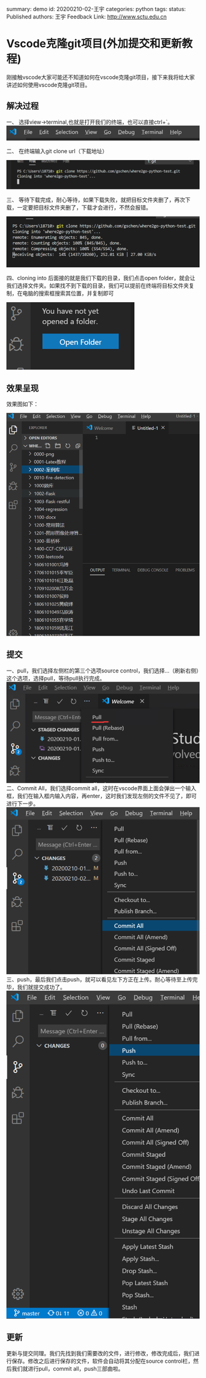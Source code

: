 summary: demo
id: 20200210-02-王宇
categories: python
tags: 
status: Published
authors: 王宇
Feedback Link: http://www.sctu.edu.cn
# Vscode克隆git项目(外加提交和更新教程)

刚接触vscode大家可能还不知道如何在vscode克隆git项目，接下来我将给大家讲述如何使用vscode克隆git项目。

## 解决过程

一、	选择view->terminal,也就是打开我们的终端，也可以直接ctrl+`。
 ![](assets/20200210-02-王宇-1.png)


二、	在终端输入git clone url（下载地址）
 
  ![](assets/20200210-02-王宇-2.png)


三、	等待下载完成，耐心等待，如果下载失败，就把目标文件夹删了，再次下载，一定要把目标文件夹删了，下载才会进行，不然会报错。
 
  ![](assets/20200210-02-王宇-3.png)

四、cloning into 后面接的就是我们下载的目录，我们点击open folder，就会让我们选择文件夹。如果找不到下载的目录，我们可以提前在终端将目标文件夹复制，在电脑的搜索框搜索其位置，并复制即可
 
  ![](assets/20200210-02-王宇-4.png)

## 效果呈现

效果图如下：
 
 ![](assets/20200210-02-王宇-5.png)

 ## 提交

一、pull，我们选择左侧栏的第三个选项source control，我们选择...（刷新右侧）这个选项，选择pull，等待pull执行完成。
![](assets/20200210-02-王宇-6.png)
二、Commit All，我们选择commit all，这时在vscode界面上面会弹出一个输入框，我们在输入框内输入内容，再enter，这时我们发现左侧的文件不见了，即可进行下一步。
![](assets/20200210-02-王宇-9.png)
三、push，最后我们点击push，就可以看见左下方正在上传。耐心等待至上传完毕，我们就提交成功了。
![](assets/20200210-02-王宇-11.png)
## 更新

更新与提交同理。我们先找到我们需要改的文件，进行修改，修改完成后，我们进行保存。修改之后进行保存的文件，软件会自动将其分配在source control栏，然后我们就进行pull，commit all，push三部曲啦。




